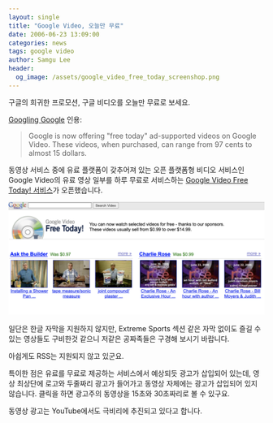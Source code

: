 ```yaml
---
layout: single
title: "Google Video, 오늘만 무료"
date: 2006-06-23 13:09:00
categories: news
tags: google video
author: Samgu Lee
header:
  og_image: /assets/google_video_free_today_screenshop.png
---
```


구글의 희귀한 프로모션, 구글 비디오를 오늘만 무료로 보세요.

[Googling Google](http://blogs.zdnet.com/Google/?p=240) 인용:

> Google is now offering "free today" ad-supported videos on Google Video. These videos, when purchased, can range from 97 cents to almost 15 dollars.

동영상 서비스 중에 유료 플랫폼이 갖추어져 있는 오픈 플랫폼형 비디오 서비스인 Google Video의 유료 영상 일부를 하루 무료로 서비스하는 [Google Video Free Today! 서비스](http://video.google.com/freetoday.html)가 오픈했습니다.

![구글 비디오 오늘만 무료](/assets/google_video_free_today_screenshop.png)

일단은 한글 자막을 지원하지 않지만, Extreme Sports 섹션 같은 자막 없이도 즐길 수 있는 영상들도 구비한것 같으니 저같은 공짜족들은 구경해 보시기 바랍니다.

아쉽게도 RSS는 지원되지 않고 있군요.

특이한 점은 유료를 무료로 제공하는 서비스에서 예상되듯 광고가 삽입되어 있는데, 영상 최상단에 로고와 두줄짜리 광고가 들어가고 동영상 자체에는 광고가 삽입되어 있지 않습니다. 클릭을 하면 광고주의 동영상을 15초와 30초짜리로 볼 수 있구요.

동영상 광고는 YouTube에서도 극비리에 추진되고 있다고 합니다.
